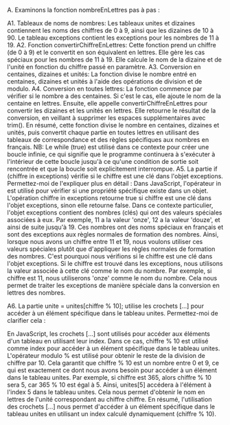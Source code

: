 A. Examinons la fonction nombreEnLettres pas à pas :

A1. Tableaux de noms de nombres:
Les tableaux unites et dizaines contiennent les noms des chiffres de 0 à 9, ainsi que les dizaines de 10 à 90.
Le tableau exceptions contient les exceptions pour les nombres de 11 à 19.
A2. Fonction convertirChiffreEnLettres:
Cette fonction prend un chiffre (de 0 à 9) et le convertit en son équivalent en lettres.
Elle gère les cas spéciaux pour les nombres de 11 à 19.
Elle calcule le nom de la dizaine et de l'unité en fonction du chiffre passé en paramètre.
A3. Conversion en centaines, dizaines et unités:
La fonction divise le nombre entré en centaines, dizaines et unités à l'aide des opérations de division et de modulo.
A4. Conversion en toutes lettres:
La fonction commence par vérifier si le nombre a des centaines. Si c'est le cas, elle ajoute le nom de la centaine en lettres.
Ensuite, elle appelle convertirChiffreEnLettres pour convertir les dizaines et les unités en lettres.
Elle retourne le résultat de la conversion, en veillant à supprimer les espaces supplémentaires avec trim().
En résumé, cette fonction divise le nombre en centaines, dizaines et unités, puis convertit chaque partie en toutes lettres en utilisant des tableaux de correspondance et des règles spécifiques aux nombres en français.
NB: Le while (true) est utilisé dans ce contexte pour créer une boucle infinie, ce qui signifie que le programme continuera à s'exécuter à l'intérieur de cette boucle jusqu'à ce qu'une condition de sortie soit rencontrée et que la boucle soit explicitement interrompue.
A5. La partie if (chiffre in exceptions) vérifie si le chiffre est une clé dans l'objet exceptions. Permettez-moi de l'expliquer plus en détail :
Dans JavaScript, l'opérateur in est utilisé pour vérifier si une propriété spécifique existe dans un objet. L'opération chiffre in exceptions retourne true si chiffre est une clé dans l'objet exceptions, sinon elle retourne false.
Dans ce contexte particulier, l'objet exceptions contient des nombres (clés) qui ont des valeurs spéciales associées à eux. Par exemple, 11 a la valeur 'onze', 12 a la valeur 'douze', et ainsi de suite jusqu'à 19. Ces nombres ont des noms spéciaux en français et sont des exceptions aux règles normales de formation des nombres.
Ainsi, lorsque nous avons un chiffre entre 11 et 19, nous voulons utiliser ces valeurs spéciales plutôt que d'appliquer les règles normales de formation des nombres. C'est pourquoi nous vérifions si le chiffre est une clé dans l'objet exceptions.
Si le chiffre est trouvé dans les exceptions, nous utilisons la valeur associée à cette clé comme le nom du nombre. Par exemple, si chiffre est 11, nous utiliserons 'onze' comme le nom du nombre. Cela nous permet de traiter les exceptions de manière spéciale dans la conversion en lettres des nombres.


A6. La partie unite = unites[chiffre % 10]; utilise les crochets [...] pour accéder à un élément spécifique dans le tableau unites. Permettez-moi de clarifier cela :

En JavaScript, les crochets [...] sont utilisés pour accéder aux éléments d'un tableau en utilisant leur index.
Dans ce cas, chiffre % 10 est utilisé comme index pour accéder à un élément spécifique dans le tableau unites.
L'opérateur modulo % est utilisé pour obtenir le reste de la division de chiffre par 10. Cela garantit que chiffre % 10 est un nombre entre 0 et 9, ce qui est exactement ce dont nous avons besoin pour accéder à un élément dans le tableau unites.
Par exemple, si chiffre est 365, alors chiffre % 10 sera 5, car 365 % 10 est égal à 5. Ainsi, unites[5] accédera à l'élément à l'index 5 dans le tableau unites.
Cela nous permet d'obtenir le nom en lettres de l'unité correspondant au chiffre chiffre.
En résumé, l'utilisation des crochets [...] nous permet d'accéder à un élément spécifique dans le tableau unites en utilisant un index calculé dynamiquement (chiffre % 10).
